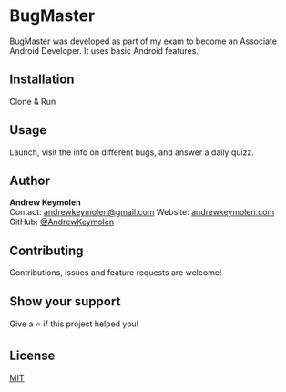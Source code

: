 # BugMaster

BugMaster was developed as part of my exam to become an Associate Android Developer. It uses basic Android features.

## Installation

Clone & Run

## Usage

Launch, visit the info on different bugs, and answer a daily quizz.

## Author
<b>Andrew Keymolen</b>  
Contact: andrewkeymolen@gmail.com
Website: [andrewkeymolen.com](https://andrewkeymolen.com/)
GitHub: [@AndrewKeymolen](https://github.com/AndrewKeymolen)

## Contributing

Contributions, issues and feature requests are welcome!

## Show your support

Give a ⭐ if this project helped you!

## License
[MIT](https://choosealicense.com/licenses/mit/)
